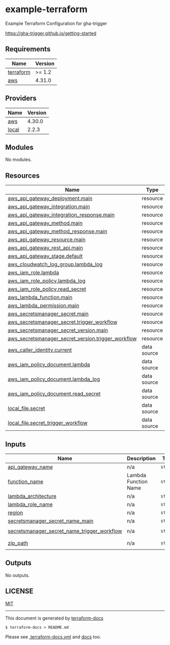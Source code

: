 # example-terraform

Example Terraform Configuration for gha-trigger

https://gha-trigger.github.io/getting-started

## Requirements

| Name | Version |
|------|---------|
| <a name="requirement_terraform"></a> [terraform](#requirement\_terraform) | >= 1.2 |
| <a name="requirement_aws"></a> [aws](#requirement\_aws) | 4.31.0 |

## Providers

| Name | Version |
|------|---------|
| <a name="provider_aws"></a> [aws](#provider\_aws) | 4.30.0 |
| <a name="provider_local"></a> [local](#provider\_local) | 2.2.3 |

## Modules

No modules.

## Resources

| Name | Type |
|------|------|
| [aws_api_gateway_deployment.main](https://registry.terraform.io/providers/hashicorp/aws/4.31.0/docs/resources/api_gateway_deployment) | resource |
| [aws_api_gateway_integration.main](https://registry.terraform.io/providers/hashicorp/aws/4.31.0/docs/resources/api_gateway_integration) | resource |
| [aws_api_gateway_integration_response.main](https://registry.terraform.io/providers/hashicorp/aws/4.31.0/docs/resources/api_gateway_integration_response) | resource |
| [aws_api_gateway_method.main](https://registry.terraform.io/providers/hashicorp/aws/4.31.0/docs/resources/api_gateway_method) | resource |
| [aws_api_gateway_method_response.main](https://registry.terraform.io/providers/hashicorp/aws/4.31.0/docs/resources/api_gateway_method_response) | resource |
| [aws_api_gateway_resource.main](https://registry.terraform.io/providers/hashicorp/aws/4.31.0/docs/resources/api_gateway_resource) | resource |
| [aws_api_gateway_rest_api.main](https://registry.terraform.io/providers/hashicorp/aws/4.31.0/docs/resources/api_gateway_rest_api) | resource |
| [aws_api_gateway_stage.default](https://registry.terraform.io/providers/hashicorp/aws/4.31.0/docs/resources/api_gateway_stage) | resource |
| [aws_cloudwatch_log_group.lambda_log](https://registry.terraform.io/providers/hashicorp/aws/4.31.0/docs/resources/cloudwatch_log_group) | resource |
| [aws_iam_role.lambda](https://registry.terraform.io/providers/hashicorp/aws/4.31.0/docs/resources/iam_role) | resource |
| [aws_iam_role_policy.lambda_log](https://registry.terraform.io/providers/hashicorp/aws/4.31.0/docs/resources/iam_role_policy) | resource |
| [aws_iam_role_policy.read_secret](https://registry.terraform.io/providers/hashicorp/aws/4.31.0/docs/resources/iam_role_policy) | resource |
| [aws_lambda_function.main](https://registry.terraform.io/providers/hashicorp/aws/4.31.0/docs/resources/lambda_function) | resource |
| [aws_lambda_permission.main](https://registry.terraform.io/providers/hashicorp/aws/4.31.0/docs/resources/lambda_permission) | resource |
| [aws_secretsmanager_secret.main](https://registry.terraform.io/providers/hashicorp/aws/4.31.0/docs/resources/secretsmanager_secret) | resource |
| [aws_secretsmanager_secret.trigger_workflow](https://registry.terraform.io/providers/hashicorp/aws/4.31.0/docs/resources/secretsmanager_secret) | resource |
| [aws_secretsmanager_secret_version.main](https://registry.terraform.io/providers/hashicorp/aws/4.31.0/docs/resources/secretsmanager_secret_version) | resource |
| [aws_secretsmanager_secret_version.trigger_workflow](https://registry.terraform.io/providers/hashicorp/aws/4.31.0/docs/resources/secretsmanager_secret_version) | resource |
| [aws_caller_identity.current](https://registry.terraform.io/providers/hashicorp/aws/4.31.0/docs/data-sources/caller_identity) | data source |
| [aws_iam_policy_document.lambda](https://registry.terraform.io/providers/hashicorp/aws/4.31.0/docs/data-sources/iam_policy_document) | data source |
| [aws_iam_policy_document.lambda_log](https://registry.terraform.io/providers/hashicorp/aws/4.31.0/docs/data-sources/iam_policy_document) | data source |
| [aws_iam_policy_document.read_secret](https://registry.terraform.io/providers/hashicorp/aws/4.31.0/docs/data-sources/iam_policy_document) | data source |
| [local_file.secret](https://registry.terraform.io/providers/hashicorp/local/latest/docs/data-sources/file) | data source |
| [local_file.secret_trigger_workflow](https://registry.terraform.io/providers/hashicorp/local/latest/docs/data-sources/file) | data source |

## Inputs

| Name | Description | Type | Default | Required |
|------|-------------|------|---------|:--------:|
| <a name="input_api_gateway_name"></a> [api\_gateway\_name](#input\_api\_gateway\_name) | n/a | `string` | `"test-gha-trigger"` | no |
| <a name="input_function_name"></a> [function\_name](#input\_function\_name) | Lambda Function Name | `string` | `"test-gha-trigger"` | no |
| <a name="input_lambda_architecture"></a> [lambda\_architecture](#input\_lambda\_architecture) | n/a | `string` | `"arm64"` | no |
| <a name="input_lambda_role_name"></a> [lambda\_role\_name](#input\_lambda\_role\_name) | n/a | `string` | `"test-gha-trigger"` | no |
| <a name="input_region"></a> [region](#input\_region) | n/a | `string` | `"us-east-1"` | no |
| <a name="input_secretsmanager_secret_name_main"></a> [secretsmanager\_secret\_name\_main](#input\_secretsmanager\_secret\_name\_main) | n/a | `string` | `"test-gha-trigger-main"` | no |
| <a name="input_secretsmanager_secret_name_trigger_workflow"></a> [secretsmanager\_secret\_name\_trigger\_workflow](#input\_secretsmanager\_secret\_name\_trigger\_workflow) | n/a | `string` | `"test-gha-trigger-trigger-workflow"` | no |
| <a name="input_zip_path"></a> [zip\_path](#input\_zip\_path) | n/a | `string` | `"gha-trigger-lambda_linux_arm64.zip"` | no |

## Outputs

No outputs.

## LICENSE

[MIT](LICENSE)

---

This document is generated by [terraform-docs](https://terraform-docs.io/)

```console
$ terraform-docs > README.md
```

Please see [.terraform-docs.yml](.terraform-docs.yml) and [docs](docs) too.
